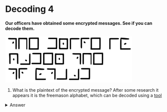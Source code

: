 #  Decoding 4

#### Our officers have obtained some encrypted messages. See if you can decode them.

![img](Decoding_4.png)


1. What is the plaintext of the encrypted message?
After some research it appears it is the freemason alphabet, which can be decoded using a [tool](https://www.dcode.fr/pigpen-cipher)

<details>
<summary>Answer</summary>

`THE DRIVE IS UNDER THE TV STAND`
</details>
